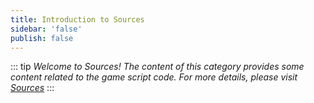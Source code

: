 ```yaml
---
title: Introduction to Sources
sidebar: 'false'
publish: false
---
```

::: tip
*Welcome to Sources!*
*The content of this category provides some content related to the game script code. For more details, please visit [Sources](https://sources.neptune.work.)*
:::